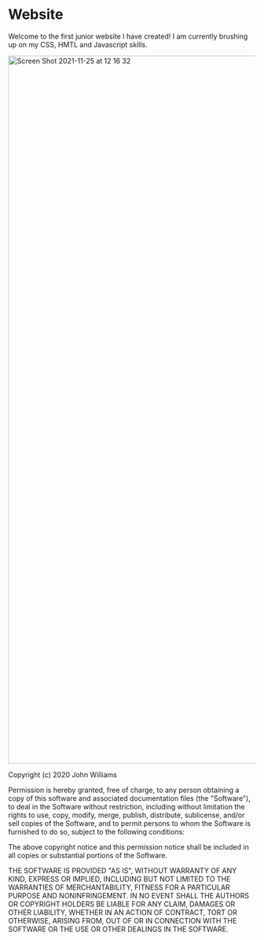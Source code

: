 # Website
Welcome to the first junior website I have created! I am currently brushing up on my CSS, HMTL and Javascript skills.

<img width="1440" alt="Screen Shot 2021-11-25 at 12 16 32" src="https://user-images.githubusercontent.com/84048634/143481657-e49bc996-6fab-4104-9a92-18b29472e14a.png">


Copyright (c) 2020 John Williams

Permission is hereby granted, free of charge, to any person obtaining a copy of this software and associated documentation files (the "Software"), to deal in the Software without restriction, including without limitation the rights to use, copy, modify, merge, publish, distribute, sublicense, and/or sell copies of the Software, and to permit persons to whom the Software is furnished to do so, subject to the following conditions:

The above copyright notice and this permission notice shall be included in all copies or substantial portions of the Software.

THE SOFTWARE IS PROVIDED "AS IS", WITHOUT WARRANTY OF ANY KIND, EXPRESS OR IMPLIED, INCLUDING BUT NOT LIMITED TO THE WARRANTIES OF MERCHANTABILITY, FITNESS FOR A PARTICULAR PURPOSE AND NONINFRINGEMENT. IN NO EVENT SHALL THE AUTHORS OR COPYRIGHT HOLDERS BE LIABLE FOR ANY CLAIM, DAMAGES OR OTHER LIABILITY, WHETHER IN AN ACTION OF CONTRACT, TORT OR OTHERWISE, ARISING FROM, OUT OF OR IN CONNECTION WITH THE SOFTWARE OR THE USE OR OTHER DEALINGS IN THE SOFTWARE.
